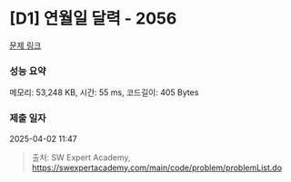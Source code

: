 # [D1] 연월일 달력 - 2056 

[문제 링크](https://swexpertacademy.com/main/code/problem/problemDetail.do?contestProbId=AV5QLkdKAz4DFAUq) 

### 성능 요약

메모리: 53,248 KB, 시간: 55 ms, 코드길이: 405 Bytes

### 제출 일자

2025-04-02 11:47



> 출처: SW Expert Academy, https://swexpertacademy.com/main/code/problem/problemList.do
